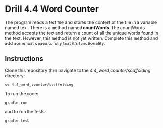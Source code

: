 # Drill 4.4 Word Counter

The program reads a text file and stores the content of the file in a variable named text. There is a method named **countWords**. The countWords method accepts the text and return a count of all the unique words found in the text. However, this method is not yet written. Complete this method and add some test cases to fully test it’s functionality.

## Instructions
Clone this repository then navigate to the *4.4_word_counter/scaffolding* directory:

```
cd 4.4_word_counter/scaffolding
```

To run the code:

```
gradle run
```

and to run the tests: 

```
gradle test
```
